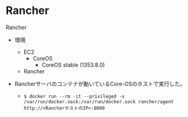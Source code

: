 # Rancher
Rancher


- 環境
  - EC2
    - CoreOS
      - CoreOS stable (1353.8.0)
  - Rancher
  
 
- Rancherサーバのコンテナが動いているCore-OSのホストで実行した。
  - `$ docker run --rm -it --privileged -v /var/run/docker.sock:/var/run/docker.sock rancher/agent http://<RancherホストのIP>:8080`
  

